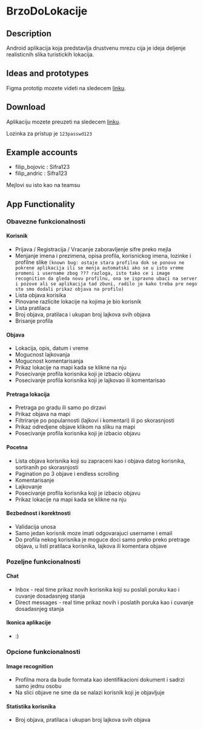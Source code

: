 # BrzoDoLokacije

## Description

Android aplikacija koja predstavlja drustvenu mrezu cija je ideja deljenje realisticnih slika turistickih lokacija.

## Ideas and prototypes

Figma prototip mozete videti na sledecem [linku](https://www.figma.com/file/X1pf7FB1KpEHQrVT2ziyJA/Untitled?node-id=0%3A1).

## Download

Aplikaciju mozete preuzeti na sledecem [linku](http://softeng.pmf.kg.ac.rs:10051/).

Lozinka za pristup je `123passwd123`

## Example accounts

- filip_bojovic : Sifra123
- filip_andric : Sifra123

Mejlovi su isto kao na teamsu

## App Functionality

### Obavezne funkcionalnosti

#### Korisnik

- Prijava / Registracija / Vracanje zaboravljenje sifre preko mejla
- Menjanje imena i prezimena, opisa profila, korisnickog imena, lozinke i profilne slike `(known bug: ostaje stara profilna dok se ponovo ne pokrene aplikacija ili se menja automatski ako se u isto vreme promeni i username zbog ??? razloga, isto tako ce i image recognition da gleda novu profilnu, ona se ispravno ubaci na server i pozove ali se aplikacija tad zbuni, radilo je kako treba pre nego sto smo dodali prikaz objava na profilu)`
- Lista objava korisika
- Pinovane razlicite lokacije na kojima je bio korisnik
- Lista pratilaca
- Broj objava, pratilaca i ukupan broj lajkova svih objava
- Brisanje profila

#### Objava

- Lokacija, opis, datum i vreme
- Mogucnost lajkovanja
- Mogucnost komentarisanja
- Prikaz lokacije na mapi kada se klikne na nju
- Posecivanje profila korisnika koji je izbacio objavu
- Posecivanje profila korisnika koji je lajkovao ili komentarisao

#### Pretraga lokacija

- Pretraga po gradu ili samo po drzavi
- Prikaz objava na mapi
- Filtriranje po popularnosti (lajkovi i komentari) ili po skorasnjosti
- Prikaz odredjene objave klikom na sliku na mapi
- Posecivanje profila korisnika koji je izbacio objavu

#### Pocetna

- Lista objava korisnika koji su zapraceni kao i objava datog korisnika, sortiranih po skorasnjosti
- Pagination po 3 objave i endless scrolling
- Komentarisanje
- Lajkovanje
- Posecivanje profila korisnika koji je izbacio objavu
- Prikaz lokacije na mapi kada se klikne na nju

#### Bezbednost i korektnosti

- Validacija unosa
- Samo jedan korisnik moze imati odgovarajuci username i email
- Do profila nekog korisnika je moguce doci samo preko preko pretrage objava, u listi pratilaca korisnika, lajkova ili komentara objave

### Pozeljne funkcionalnosti

#### Chat

- Inbox - real time prikaz novih korisnika koji su poslali poruku kao i cuvanje dosadasnjeg stanja
- Direct messages - real time prikaz novih i poslatih poruka kao i cuvanje dosadasnjeg stanja

#### Ikonica aplikacije

- :)

### Opcione funkcionalnosti

#### Image recognition

- Profilna mora da bude formata kao identifikacioni dokument i sadrzi samo jednu osobu
- Na slici objave ne sme da se nalazi korisnik koji je objavljuje

#### Statistika korisnika

- Broj objava, pratilaca i ukupan broj lajkova svih objava
